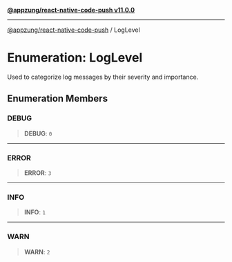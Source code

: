 [**@appzung/react-native-code-push v11.0.0**](../README.md)

---

[@appzung/react-native-code-push](../README.md) / LogLevel

# Enumeration: LogLevel

Used to categorize log messages by their severity and importance.

## Enumeration Members

### DEBUG

> **DEBUG**: `0`

---

### ERROR

> **ERROR**: `3`

---

### INFO

> **INFO**: `1`

---

### WARN

> **WARN**: `2`
